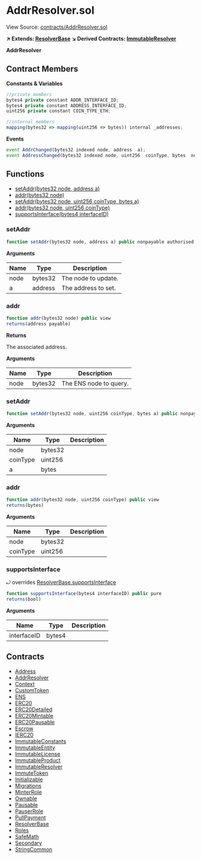 # AddrResolver.sol

View Source: [contracts/AddrResolver.sol](../contracts/AddrResolver.sol)

**↗ Extends: [ResolverBase](ResolverBase.md)**
**↘ Derived Contracts: [ImmutableResolver](ImmutableResolver.md)**

**AddrResolver**

## Contract Members
**Constants & Variables**

```js
//private members
bytes4 private constant ADDR_INTERFACE_ID;
bytes4 private constant ADDRESS_INTERFACE_ID;
uint256 private constant COIN_TYPE_ETH;

//internal members
mapping(bytes32 => mapping(uint256 => bytes)) internal _addresses;

```

**Events**

```js
event AddrChanged(bytes32 indexed node, address  a);
event AddressChanged(bytes32 indexed node, uint256  coinType, bytes  newAddress);
```

## Functions

- [setAddr(bytes32 node, address a)](#setaddr)
- [addr(bytes32 node)](#addr)
- [setAddr(bytes32 node, uint256 coinType, bytes a)](#setaddr)
- [addr(bytes32 node, uint256 coinType)](#addr)
- [supportsInterface(bytes4 interfaceID)](#supportsinterface)

### setAddr

```js
function setAddr(bytes32 node, address a) public nonpayable authorised 
```

**Arguments**

| Name        | Type           | Description  |
| ------------- |------------- | -----|
| node | bytes32 | The node to update. | 
| a | address | The address to set. | 

### addr

```js
function addr(bytes32 node) public view
returns(address payable)
```

**Returns**

The associated address.

**Arguments**

| Name        | Type           | Description  |
| ------------- |------------- | -----|
| node | bytes32 | The ENS node to query. | 

### setAddr

```js
function setAddr(bytes32 node, uint256 coinType, bytes a) public nonpayable authorised 
```

**Arguments**

| Name        | Type           | Description  |
| ------------- |------------- | -----|
| node | bytes32 |  | 
| coinType | uint256 |  | 
| a | bytes |  | 

### addr

```js
function addr(bytes32 node, uint256 coinType) public view
returns(bytes)
```

**Arguments**

| Name        | Type           | Description  |
| ------------- |------------- | -----|
| node | bytes32 |  | 
| coinType | uint256 |  | 

### supportsInterface

⤾ overrides [ResolverBase.supportsInterface](ResolverBase.md#supportsinterface)

```js
function supportsInterface(bytes4 interfaceID) public pure
returns(bool)
```

**Arguments**

| Name        | Type           | Description  |
| ------------- |------------- | -----|
| interfaceID | bytes4 |  | 

## Contracts

* [Address](Address.md)
* [AddrResolver](AddrResolver.md)
* [Context](Context.md)
* [CustomToken](CustomToken.md)
* [ENS](ENS.md)
* [ERC20](ERC20.md)
* [ERC20Detailed](ERC20Detailed.md)
* [ERC20Mintable](ERC20Mintable.md)
* [ERC20Pausable](ERC20Pausable.md)
* [Escrow](Escrow.md)
* [IERC20](IERC20.md)
* [ImmutableConstants](ImmutableConstants.md)
* [ImmutableEntity](ImmutableEntity.md)
* [ImmutableLicense](ImmutableLicense.md)
* [ImmutableProduct](ImmutableProduct.md)
* [ImmutableResolver](ImmutableResolver.md)
* [ImmuteToken](ImmuteToken.md)
* [Initializable](Initializable.md)
* [Migrations](Migrations.md)
* [MinterRole](MinterRole.md)
* [Ownable](Ownable.md)
* [Pausable](Pausable.md)
* [PauserRole](PauserRole.md)
* [PullPayment](PullPayment.md)
* [ResolverBase](ResolverBase.md)
* [Roles](Roles.md)
* [SafeMath](SafeMath.md)
* [Secondary](Secondary.md)
* [StringCommon](StringCommon.md)
